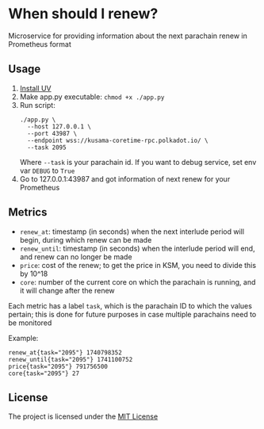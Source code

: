 # When should I renew?

Microservice for providing information about the next parachain renew in Prometheus format

## Usage

1. [Install UV](https://docs.astral.sh/uv/getting-started/installation/)
2. Make app.py executable: `chmod +x ./app.py`
3. Run script:
   ```shell
   ./app.py \
     --host 127.0.0.1 \
     --port 43987 \
     --endpoint wss://kusama-coretime-rpc.polkadot.io/ \
     --task 2095
   ```
   Where `--task` is your parachain id.
   If you want to debug service, set env var `DEBUG` to `True`
4. Go to 127.0.0.1:43987 and got information of next renew for your Prometheus

## Metrics

- `renew_at`: timestamp (in seconds) when the next interlude period will begin, during which renew can be made
- `renew_until`: timestamp (in seconds) when the interlude period will end, and renew can no longer be made
- `price`: cost of the renew; to get the price in KSM, you need to divide this by 10^18
- `core`: number of the current core on which the parachain is running, and it will change after the renew

Each metric has a label `task`, which is the parachain ID to which the values pertain; this is done for future purposes in case multiple parachains need to be monitored

Example:

```prometheus
renew_at{task="2095"} 1740798352
renew_until{task="2095"} 1741100752
price{task="2095"} 791756500
core{task="2095"} 27
```

## License

The project is licensed under the [MIT License](license)